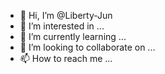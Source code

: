 - 👋 Hi, I’m @Liberty-Jun
- 👀 I’m interested in ...
- 🌱 I’m currently learning ...
- 💞️ I’m looking to collaborate on ...
- 📫 How to reach me ...

<!---
Liberty-Jun/Liberty-Jun is a ✨ special ✨ repository because its `README.md` (this file) appears on your GitHub profile.
You can click the Preview link to take a look at your changes.
--->
